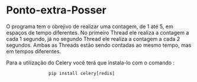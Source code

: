 # Ponto-extra-Posser
O programa tem o obrejivo de realizar uma contagem, de 1 até 5, em espaços de tempo diferentes. No primeiro Thread ele realiza a contagem a cada 1 segundo, já no segundo Thread ele realiza a contagem a cada 2 segundos. Ambas as Threads estão sendo contadas ao mesmo tempo, mas em tempos diferentes.

Para a utilização do Celery você terá que instala-lo com o comando :

                    pip install celery[redis]

